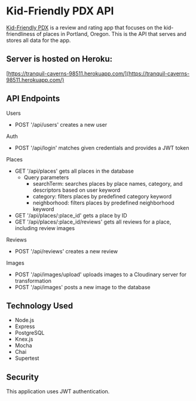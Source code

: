 # Kid-Friendly PDX API

[Kid-Friendly PDX](https://github.com/leahawhite/kid-friendly-pdx) is a review and rating app that focuses on the kid-friendliness of places in Portland, Oregon. This is the API that serves and stores all data for the app.

## Server is hosted on Heroku:

[https://tranquil-caverns-98511.herokuapp.com/](https://tranquil-caverns-98511.herokuapp.com/)

## API Endpoints
Users
- POST '/api/users' creates a new user

Auth
- POST '/api/login' matches given credentials and provides a JWT token

Places
- GET '/api/places' gets all places in the database
  - Query parameters
    - searchTerm: searches places by place names, category, and descriptors based on user keyword
    - category: filters places by predefined category keyword
    - neighborhood: filters places by predefined neighborhood keyword
- GET '/api/places/:place_id' gets a place by ID
- GET '/api/places/:place_id/reviews' gets all reviews for a place, including review images

Reviews
- POST '/api/reviews' creates a new review

Images
- POST '/api/images/upload' uploads images to a Cloudinary server for transformation
- POST '/api/images' posts a new image to the database

## Technology Used
- Node.js
- Express
- PostgreSQL
- Knex.js
- Mocha
- Chai
- Supertest

## Security
This application uses JWT authentication.




